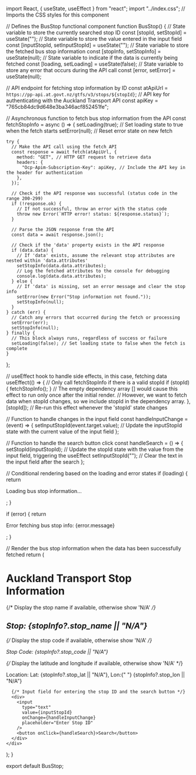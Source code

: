 import React, { useState, useEffect } from "react";
import "../index.css"; // Imports the CSS styles for this component

// Defines the BusStop functional component
function BusStop() {
  // State variable to store the currently searched stop ID
  const [stopId, setStopId] = useState("");
  // State variable to store the value entered in the input field
  const [inputStopId, setInputStopId] = useState("");
  // State variable to store the fetched bus stop information
  const [stopInfo, setStopInfo] = useState(null);
  // State variable to indicate if the data is currently being fetched
  const [loading, setLoading] = useState(false);
  // State variable to store any error that occurs during the API call
  const [error, setError] = useState(null);

  // API endpoint for fetching stop information by ID
  const atApiUrl = `https://pp-api.at.govt.nz/gtfs/v3/stops/${stopId}`;
  // API key for authenticating with the Auckland Transport API
  const apiKey = "765cb84dc9d648e3ba346acf852451fe";

  // Asynchronous function to fetch bus stop information from the API
  const fetchStopInfo = async () => {
    setLoading(true); // Set loading state to true when the fetch starts
    setError(null); // Reset error state on new fetch

    try {
      // Make the API call using the fetch API
      const response = await fetch(atApiUrl, {
        method: "GET", // HTTP GET request to retrieve data
        headers: {
          "Ocp-Apim-Subscription-Key": apiKey, // Include the API key in the header for authentication
        },
      });

      // Check if the API response was successful (status code in the range 200-299)
      if (!response.ok) {
        // If not successful, throw an error with the status code
        throw new Error(`HTTP error! status: ${response.status}`);
      }

      // Parse the JSON response from the API
      const data = await response.json();

      // Check if the 'data' property exists in the API response
      if (data.data) {
        // If 'data' exists, assume the relevant stop attributes are nested within 'data.attributes'
        setStopInfo(data.data.attributes);
        // Log the fetched attributes to the console for debugging
        console.log(data.data.attributes);
      } else {
        // If 'data' is missing, set an error message and clear the stop info
        setError(new Error("Stop information not found."));
        setStopInfo(null);
      }
    } catch (err) {
      // Catch any errors that occurred during the fetch or processing
      setError(err);
      setStopInfo(null);
    } finally {
      // This block always runs, regardless of success or failure
      setLoading(false); // Set loading state to false when the fetch is complete
    }
  };

  // useEffect hook to handle side effects, in this case, fetching data
  useEffect(() => {
    // Only call fetchStopInfo if there is a valid stopId
    if (stopId) {
      fetchStopInfo();
    }
    // The empty dependency array [] would cause this effect to run only once after the initial render.
    // However, we want to fetch data when stopId changes, so we include stopId in the dependency array.
  }, [stopId]); // Re-run this effect whenever the 'stopId' state changes

  // Function to handle changes in the input field
  const handleInputChange = (event) => {
    setInputStopId(event.target.value); // Update the inputStopId state with the current value of the input field
  };

  // Function to handle the search button click
  const handleSearch = () => {
    setStopId(inputStopId); // Update the stopId state with the value from the input field, triggering the useEffect
    setInputStopId(""); // Clear the text in the input field after the search
  };

  // Conditional rendering based on the loading and error states
  if (loading) {
    return <p className="loading">Loading bus stop information...</p>;
  }

  if (error) {
    return <p className="error">Error fetching bus stop info: {error.message}</p>;
  }

  // Render the bus stop information when the data has been successfully fetched
  return (
    <div className="bus-container">
      <h1>Auckland Transport Stop Information</h1>
      {/* Display the stop name if available, otherwise show 'N/A' */}
      <h2>Stop: {stopInfo?.stop_name || "N/A"}</h2>
      {/* Display the stop code if available, otherwise show 'N/A' */}
      <p>Stop Code: {stopInfo?.stop_code || "N/A"}</p>
      {/* Display the latitude and longitude if available, otherwise show 'N/A' */}
      <p>
        Location: Lat: {stopInfo?.stop_lat || "N/A"}, Lon:{" "}
        {stopInfo?.stop_lon || "N/A"}
      </p>

      {/* Input field for entering the stop ID and the search button */}
      <div>
        <input
          type="text"
          value={inputStopId}
          onChange={handleInputChange}
          placeholder="Enter Stop ID"
        />
        <button onClick={handleSearch}>Search</button>
      </div>
    </div>
  );
}

export default BusStop;